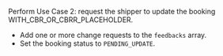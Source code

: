 Perform Use Case 2: request the shipper to update the booking WITH_CBR_OR_CBRR_PLACEHOLDER.
* Add one or more change requests to the `feedbacks` array.
* Set the booking status to `PENDING_UPDATE`.
